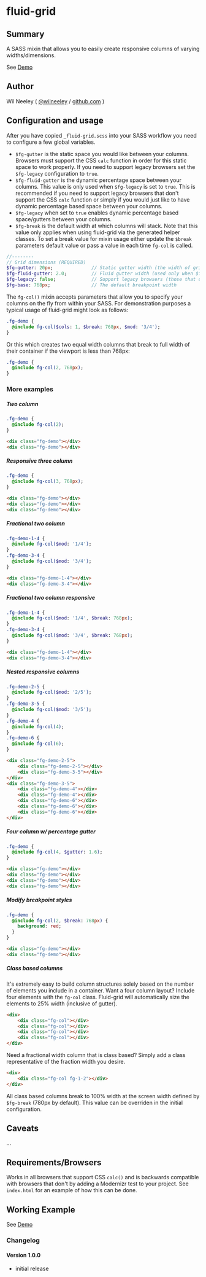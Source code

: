 # fluid-grid

## Summary

A SASS mixin that allows you to easily create responsive columns of varying widths/dimensions.

See [Demo](http://xaxis.github.io/fluid-grid/)

## Author

Wil Neeley ( [@wilneeley](http://twitter.com/wilneeley) / [github.com](https://github.com/Xaxis) )

## Configuration and usage

After you have copied `_fluid-grid.scss` into your SASS workflow you need to configure a few global variables.

* `$fg-gutter` is the static space you would like between your columns. Browsers must support the CSS `calc` function in 
order for this static space to work properly. If you need to support legacy browsers set the `$fg-legacy` configuration
to `true`.
* `$fg-fluid-gutter` is the dynamic percentage space between your columns. This value is only used when `$fg-legacy` is
set to `true`. This is recommended if you need to support legacy browsers that don't support the CSS `calc` function or
simply if you would just like to have dynamic percentage based space between your columns.
* `$fg-legacy` when set to `true` enables dynamic percentage based space/gutters between your columns.
* `$fg-break` is the default width at which columns will stack. Note that this value only applies when using fluid-grid
via the generated helper classes. To set a break value for mixin usage either update the `$break` parameters default 
value or pass a value in each time `fg-col` is called.

```sass
//--------
// Grid dimensions (REQUIRED)
$fg-gutter: 20px;              // Static gutter width (the width of grid system's column gutters)
$fg-fluid-gutter: 2.0;         // Fluid gutter width (used only when $fg-legacy is set to `true`)
$fg-legacy: false;             // Support legacy browsers (those that don't support CSS calc)
$fg-base: 768px;               // The default breakpoint width
```

The `fg-col()` mixin accepts parameters that allow you to specify your columns on the fly from within your SASS. For 
demonstration purposes a typical usage of fluid-grid might look as follows:

```sass
.fg-demo {
  @include fg-col($cols: 1, $break: 768px, $mod: '3/4');
}
```

Or this which creates two equal width columns that break to full width of their container if the viewport is less than 
768px:

```sass
.fg-demo {
  @include fg-col(2, 768px);
}
```

### More examples

##### Two column

```sass
.fg-demo {
  @include fg-col(2);
}
```

```html
<div class="fg-demo"></div>
<div class="fg-demo"></div>
```

##### Responsive three column

```sass
.fg-demo {
  @include fg-col(3, 768px);
}
```

```html
<div class="fg-demo"></div>
<div class="fg-demo"></div>
<div class="fg-demo"></div>
```

##### Fractional two column

```sass
.fg-demo-1-4 {
  @include fg-col($mod: '1/4');
}
.fg-demo-3-4 {
  @include fg-col($mod: '3/4');
}
```

```html
<div class="fg-demo-1-4"></div>
<div class="fg-demo-3-4"></div>
```

##### Fractional two column responsive

```sass
.fg-demo-1-4 {
  @include fg-col($mod: '1/4', $break: 768px);
}
.fg-demo-3-4 {
  @include fg-col($mod: '3/4', $break: 768px);
}
```

```html
<div class="fg-demo-1-4"></div>
<div class="fg-demo-3-4"></div>
```

##### Nested responsive columns

```sass
.fg-demo-2-5 {
  @include fg-col($mod: '2/5');
}
.fg-demo-3-5 {
  @include fg-col($mod: '3/5');
}
.fg-demo-4 {
  @include fg-col(4);
}
.fg-demo-6 {
  @include fg-col(6);
}
```

```html
<div class="fg-demo-2-5">
    <div class="fg-demo-2-5"></div>
    <div class="fg-demo-3-5"></div>
</div>
<div class="fg-demo-3-5">
    <div class="fg-demo-4"></div>
    <div class="fg-demo-4"></div>
    <div class="fg-demo-6"></div>
    <div class="fg-demo-6"></div>
    <div class="fg-demo-6"></div>
</div>
```

##### Four column w/ percentage gutter

```sass
.fg-demo {
  @include fg-col(4, $gutter: 1.6);
}
```

```html
<div class="fg-demo"></div>
<div class="fg-demo"></div>
<div class="fg-demo"></div>
<div class="fg-demo"></div>
```

##### Modify breakpoint styles

```sass
.fg-demo {
  @include fg-col(2, $break: 768px) {
    background: red;
  }
}
```

```html
<div class="fg-demo"></div>
<div class="fg-demo"></div>
```

##### Class based columns

It's extremely easy to build column structures solely based on the number of elements you include in a container. Want a
four column layout? Include four elements with the `fg-col` class. Fluid-grid will automatically size the elements to 25%
width (inclusive of gutter).

```html
<div>
    <div class="fg-col"></div>
    <div class="fg-col"></div>
    <div class="fg-col"></div>
    <div class="fg-col"></div>
</div>
```

Need a fractional width column that is class based? Simply add a class representative of the fraction width you desire.

```html
<div>
    <div class="fg-col fg-1-2"></div>
</div>
```

All class based columns break to 100% width at the screen width defined by `$fg-break` (780px by default). This value
can be overriden in the initial configuration.

## Caveats

...

## Requirements/Browsers

Works in all browsers that support CSS `calc()` and is backwards compatible with browsers that don't by adding a Modernizr
test to your project. See `index.html` for an example of how this can be done.

## Working Example

See [Demo](http://xaxis.github.io/fluid-grid/)

### Changelog

#### Version 1.0.0

* initial release
